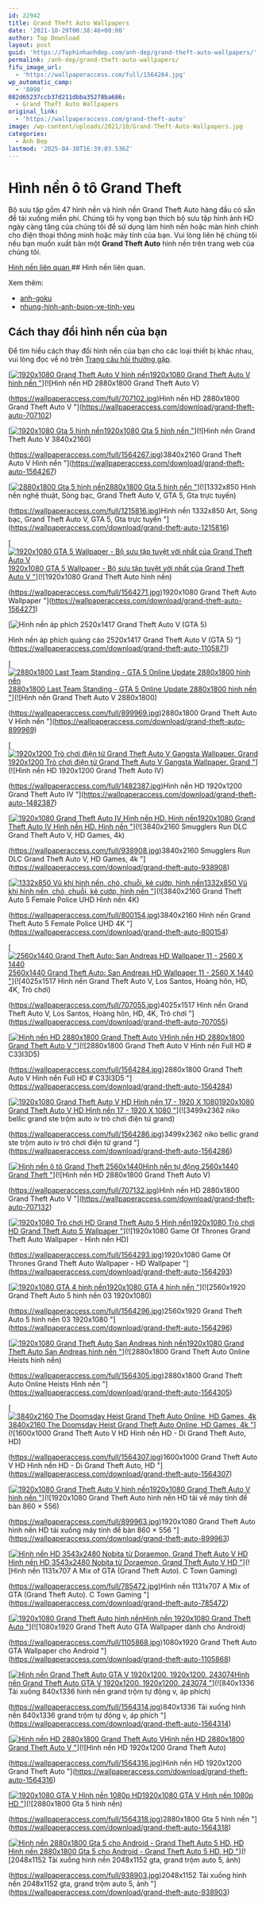 ```yaml
---
id: 22942
title: Grand Theft Auto Wallpapers
date: '2021-10-29T00:38:46+00:00'
author: Top Download
layout: post
guid: 'https://Tophinhanhdep.com/anh-dep/grand-theft-auto-wallpapers/'
permalink: /anh-dep/grand-theft-auto-wallpapers/
fifu_image_url:
  - 'https://wallpaperaccess.com/full/1564264.jpg'
wp_automatic_camp:
  - '8098'
082d65237ccb37d211dbba35278ba686:
  - Grand Theft Auto Wallpapers
original_link:
  - 'https://wallpaperaccess.com/grand-theft-auto'
image: /wp-content/uploads/2021/10/Grand-Theft-Auto-Wallpapers.jpg
categories:
  - Ảnh Đẹp
lastmod: '2025-04-30T16:39:03.536Z'
---
```

# Hình nền ô tô Grand Theft

Bộ sưu tập gồm 47 hình nền và hình nền Grand Theft Auto hàng đầu có sẵn để tải xuống miễn phí. Chúng tôi hy vọng bạn thích bộ sưu tập hình ảnh HD ngày càng tăng của chúng tôi để sử dụng làm hình nền hoặc màn hình chính cho điện thoại thông minh hoặc máy tính của bạn. Vui lòng liên hệ chúng tôi nếu bạn muốn xuất bản một **Grand Theft Auto** hình nền trên trang web của chúng tôi.

[Hình nền liên quan ](#related) ## Hình nền liên quan.

   
 Xem thêm:

   
- [anh-goku](https://tophinhanhdep.com/anh-anime/anh-goku/)
- [nhung-hinh-anh-buon-ve-tinh-yeu](https://tophinhanhdep.com/hinh-anh-buon/nhung-hinh-anh-buon-ve-tinh-yeu/)

## Cách thay đổi hình nền của bạn

Để tìm hiểu cách thay đổi hình nền của bạn cho các loại thiết bị khác nhau, vui lòng đọc về nó trên [Trang câu hỏi thường gặp](https://tophinhanhdep.com/faq/).

  
[[![1920x1080 Grand Theft Auto V hình nền](https://wallpaperaccess.com/full/1564264.jpg)1920x1080 Grand Theft Auto V hình nền "](https://wallpaperaccess.com/download/grand-theft-auto-1564264)](![Hình nền HD 2880x1800 Grand Theft Auto V)

(https://wallpaperaccess.com/full/707102.jpg)Hình nền HD 2880x1800 Grand Theft Auto V "](https://wallpaperaccess.com/download/grand-theft-auto-707102)

[[![1920x1080 Gta 5 hình nền](https://wallpaperaccess.com/full/1105746.jpg)1920x1080 Gta 5 hình nền "](https://wallpaperaccess.com/download/grand-theft-auto-1105746)](![Hình nền Grand Theft Auto V 3840x2160)

(https://wallpaperaccess.com/full/1564267.jpg)3840x2160 Grand Theft Auto V Hình nền "](https://wallpaperaccess.com/download/grand-theft-auto-1564267)

[[![2880x1800 Gta 5 hình nền](https://wallpaperaccess.com/full/899965.jpg)2880x1800 Gta 5 hình nền "](https://wallpaperaccess.com/download/grand-theft-auto-899965)](![1332x850 Hình nền nghệ thuật, Sòng bạc, Grand Theft Auto V, GTA 5, Gta trực tuyến)

(https://wallpaperaccess.com/full/1215816.jpg)Hình nền 1332x850 Art, Sòng bạc, Grand Theft Auto V, GTA 5, Gta trực tuyến "](https://wallpaperaccess.com/download/grand-theft-auto-1215816)

[[![1920x1080 GTA 5 Wallpaper - Bộ sưu tập tuyệt vời nhất của Grand Theft Auto V](https://wallpaperaccess.com/full/1215833.jpg)1920x1080 GTA 5 Wallpaper - Bộ sưu tập tuyệt vời nhất của Grand Theft Auto V "](https://wallpaperaccess.com/download/grand-theft-auto-1215833)](![1920x1080 Grand Theft Auto hình nền)

(https://wallpaperaccess.com/full/1564271.jpg)1920x1080 Grand Theft Auto Wallpaper "](https://wallpaperaccess.com/download/grand-theft-auto-1564271)

[![Hình nền áp phích 2520x1417 Grand Theft Auto V (GTA 5)](https://wallpaperaccess.com/full/1105871.jpg)

Hình nền áp phích quảng cáo 2520x1417 Grand Theft Auto V (GTA 5) "](https://wallpaperaccess.com/download/grand-theft-auto-1105871)

[[![2880x1800 Last Team Standing - GTA 5 Online Update 2880x1800 hình nền](https://wallpaperaccess.com/full/918693.jpg)2880x1800 Last Team Standing - GTA 5 Online Update 2880x1800 hình nền "](https://wallpaperaccess.com/download/grand-theft-auto-918693)](![Hình nền Grand Theft Auto V 2880x1800)

(https://wallpaperaccess.com/full/899969.jpg)2880x1800 Grand Theft Auto V Hình nền "](https://wallpaperaccess.com/download/grand-theft-auto-899969)

[[![1920x1200 Trò chơi điện tử Grand Theft Auto V Gangsta Wallpaper.  Grand](https://wallpaperaccess.com/full/1564275.jpg)1920x1200 Trò chơi điện tử Grand Theft Auto V Gangsta Wallpaper. Grand "](https://wallpaperaccess.com/download/grand-theft-auto-1564275)](![Hình nền HD 1920x1200 Grand Theft Auto IV)

(https://wallpaperaccess.com/full/1482387.jpg)Hình nền HD 1920x1200 Grand Theft Auto IV "](https://wallpaperaccess.com/download/grand-theft-auto-1482387)

[[![1920x1080 Grand Theft Auto IV Hình nền HD.  Hình nền](https://wallpaperaccess.com/full/1482266.jpg)1920x1080 Grand Theft Auto IV Hình nền HD. Hình nền "](https://wallpaperaccess.com/download/grand-theft-auto-1482266)](![3840x2160 Smugglers Run DLC Grand Theft Auto V, HD Games, 4k)

(https://wallpaperaccess.com/full/938908.jpg)3840x2160 Smugglers Run DLC Grand Theft Auto V, HD Games, 4k "](https://wallpaperaccess.com/download/grand-theft-auto-938908)

[[![1332x850 Vũ khí hình nền, chó, chuỗi, kẻ cướp, hình nền](https://wallpaperaccess.com/full/1216210.jpg)1332x850 Vũ khí hình nền, chó, chuỗi, kẻ cướp, hình nền "](https://wallpaperaccess.com/download/grand-theft-auto-1216210)](![3840x2160 Grand Theft Auto 5 Female Police UHD Hình nền 4K)

(https://wallpaperaccess.com/full/800154.jpg)3840x2160 Hình nền Grand Theft Auto 5 Female Police UHD 4K "](https://wallpaperaccess.com/download/grand-theft-auto-800154)

[[![2560x1440 Grand Theft Auto: San Andreas HD Wallpaper 11 - 2560 X 1440](https://wallpaperaccess.com/full/1105817.jpg)2560x1440 Grand Theft Auto: San Andreas HD Wallpaper 11 - 2560 X 1440 "](https://wallpaperaccess.com/download/grand-theft-auto-1105817)](![4025x1517 Hình nền Grand Theft Auto V, Los Santos, Hoàng hôn, HD, 4K, Trò chơi)

(https://wallpaperaccess.com/full/707055.jpg)4025x1517 Hình nền Grand Theft Auto V, Los Santos, Hoàng hôn, HD, 4K, Trò chơi "](https://wallpaperaccess.com/download/grand-theft-auto-707055)

[[![Hình nền HD 2880x1800 Grand Theft Auto V](https://wallpaperaccess.com/full/1105798.jpg)Hình nền HD 2880x1800 Grand Theft Auto V "](https://wallpaperaccess.com/download/grand-theft-auto-1105798)](![2880x1800 Grand Theft Auto V Hình nền Full HD # C33I3D5)

(https://wallpaperaccess.com/full/1564284.jpg)2880x1800 Grand Theft Auto V Hình nền Full HD # C33I3D5 "](https://wallpaperaccess.com/download/grand-theft-auto-1564284)

[[![1920x1080 Grand Theft Auto V HD Hình nền 17 - 1920 X 1080](https://wallpaperaccess.com/full/1105874.jpg)1920x1080 Grand Theft Auto V HD Hình nền 17 - 1920 X 1080 "](https://wallpaperaccess.com/download/grand-theft-auto-1105874)](![3499x2362 niko bellic grand ste trộm auto iv trò chơi điện tử grand)

(https://wallpaperaccess.com/full/1564286.jpg)3499x2362 niko bellic grand ste trộm auto iv trò chơi điện tử grand "](https://wallpaperaccess.com/download/grand-theft-auto-1564286)

[[![Hình nền ô tô Grand Theft 2560x1440](https://wallpaperaccess.com/full/1564287.jpg)Hình nền tự động 2560x1440 Grand Theft "](https://wallpaperaccess.com/download/grand-theft-auto-1564287)](![Hình nền HD 2880x1800 Grand Theft Auto V)

(https://wallpaperaccess.com/full/707132.jpg)Hình nền HD 2880x1800 Grand Theft Auto V "](https://wallpaperaccess.com/download/grand-theft-auto-707132)

[[![1920x1080 Trò chơi HD Grand Theft Auto 5 Hình nền](https://wallpaperaccess.com/full/1564289.jpg)1920x1080 Trò chơi HD Grand Theft Auto 5 Wallpaper "](https://wallpaperaccess.com/download/grand-theft-auto-1564289)](![1920x1080 Game Of Thrones Grand Theft Auto Wallpaper - Hình nền HD)

(https://wallpaperaccess.com/full/1564293.jpg)1920x1080 Game Of Thrones Grand Theft Auto Wallpaper - HD Wallpaper "](https://wallpaperaccess.com/download/grand-theft-auto-1564293)

[[![1920x1080 GTA 4 hình nền](https://wallpaperaccess.com/full/1564294.jpg)1920x1080 GTA 4 hình nền "](https://wallpaperaccess.com/download/grand-theft-auto-1564294)](![2560x1920 Grand Theft Auto 5 hình nền 03 1920x1080)

(https://wallpaperaccess.com/full/1564296.jpg)2560x1920 Grand Theft Auto 5 hình nền 03 1920x1080 "](https://wallpaperaccess.com/download/grand-theft-auto-1564296)

[[![1920x1080 Grand Theft Auto San Andreas hình nền](https://wallpaperaccess.com/full/1564301.jpg)1920x1080 Grand Theft Auto San Andreas hình nền "](https://wallpaperaccess.com/download/grand-theft-auto-1564301)](![2880x1800 Grand Theft Auto Online Heists hình nền)

(https://wallpaperaccess.com/full/1564305.jpg)2880x1800 Grand Theft Auto Online Heists Hình nền "](https://wallpaperaccess.com/download/grand-theft-auto-1564305)

[[![3840x2160 The Doomsday Heist Grand Theft Auto Online, HD Games, 4k](https://wallpaperaccess.com/full/650564.jpg)3840x2160 The Doomsday Heist Grand Theft Auto Online, HD Games, 4k "](https://wallpaperaccess.com/download/grand-theft-auto-650564)](![1600x1000 Grand Theft Auto V HD Hình nền HD - Di Grand Theft Auto, HD)

(https://wallpaperaccess.com/full/1564307.jpg)1600x1000 Grand Theft Auto V HD Hình nền HD - Di Grand Theft Auto, HD "](https://wallpaperaccess.com/download/grand-theft-auto-1564307)

[[![1920x1080 Grand Theft Auto V hình nền](https://wallpaperaccess.com/full/1564308.jpg)1920x1080 Grand Theft Auto V hình nền "](https://wallpaperaccess.com/download/grand-theft-auto-1564308)](![1920x1080 Grand Theft Auto hình nền HD tải về máy tính để bàn 860 × 556)

(https://wallpaperaccess.com/full/899963.jpg)1920x1080 Grand Theft Auto hình nền HD tải xuống máy tính để bàn 860 × 556 "](https://wallpaperaccess.com/download/grand-theft-auto-899963)

[[![Hình nền HD 3543x2480 Nobita từ Doraemon, Grand Theft Auto V HD](https://wallpaperaccess.com/full/1564309.jpg)Hình nền HD 3543x2480 Nobita từ Doraemon, Grand Theft Auto V HD "](https://wallpaperaccess.com/download/grand-theft-auto-1564309)](![Hình nền 1131x707 A Mix of GTA (Grand Theft Auto).  C Town Gaming)

(https://wallpaperaccess.com/full/785472.jpg)Hình nền 1131x707 A Mix of GTA (Grand Theft Auto). C Town Gaming "](https://wallpaperaccess.com/download/grand-theft-auto-785472)

[[![1920x1080 Grand Theft Auto hình nền](https://wallpaperaccess.com/full/1564311.jpg)Hình nền 1920x1080 Grand Theft Auto "](https://wallpaperaccess.com/download/grand-theft-auto-1564311)](![1080x1920 Grand Theft Auto GTA Wallpaper dành cho Android)

(https://wallpaperaccess.com/full/1105868.jpg)1080x1920 Grand Theft Auto GTA Wallpaper cho Android "](https://wallpaperaccess.com/download/grand-theft-auto-1105868)

[[![Hình nền Grand Theft Auto GTA V 1920x1200.  1920x1200.  243074](https://wallpaperaccess.com/full/1564313.jpg)Hình nền Grand Theft Auto GTA V 1920x1200. 1920x1200. 243074 "](https://wallpaperaccess.com/download/grand-theft-auto-1564313)](![840x1336 Tải xuống 840x1336 hình nền grand trộm tự động v, áp phích)

(https://wallpaperaccess.com/full/1564314.jpg)840x1336 Tải xuống hình nền 840x1336 grand trộm tự động v, áp phích "](https://wallpaperaccess.com/download/grand-theft-auto-1564314)

[[![Hình nền HD 2880x1800 Grand Theft Auto V](https://wallpaperaccess.com/full/1105848.jpg)Hình nền HD 2880x1800 Grand Theft Auto V "](https://wallpaperaccess.com/download/grand-theft-auto-1105848)](![Hình nền HD 1920x1200 Grand Theft Auto)

(https://wallpaperaccess.com/full/1564316.jpg)Hình nền HD 1920x1200 Grand Theft Auto "](https://wallpaperaccess.com/download/grand-theft-auto-1564316)

[[![1920x1080 GTA V Hình nền 1080p HD](https://wallpaperaccess.com/full/1105743.jpg)1920x1080 GTA V Hình nền 1080p HD "](https://wallpaperaccess.com/download/grand-theft-auto-1105743)](![2880x1800 Gta 5 hình nền)

(https://wallpaperaccess.com/full/1564318.jpg)2880x1800 Gta 5 hình nền "](https://wallpaperaccess.com/download/grand-theft-auto-1564318)

[[![Hình nền 2880x1800 Gta 5 cho Android - Grand Theft Auto 5 HD, HD](https://wallpaperaccess.com/full/1564319.jpg)Hình nền 2880x1800 Gta 5 cho Android - Grand Theft Auto 5 HD, HD "](https://wallpaperaccess.com/download/grand-theft-auto-1564319)](![2048x1152 Tải xuống hình nền 2048x1152 gta, grand trộm auto 5, ảnh)

(https://wallpaperaccess.com/full/938903.jpg)2048x1152 Tải xuống hình nền 2048x1152 gta, grand trộm auto 5, ảnh "](https://wallpaperaccess.com/download/grand-theft-auto-938903)
